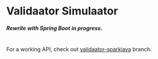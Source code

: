 # Validaator Simulaator

##### Rewrite with Spring Boot in progress.
#
#
For a working API, check out [validaator-sparkjava](https://github.com/MikkLaur/validaator-backend/tree/validaator-sparkjava) branch.